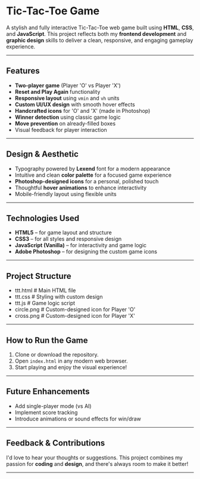# Tic-Tac-Toe Game

A stylish and fully interactive Tic-Tac-Toe web game built using **HTML**, **CSS**, and **JavaScript**. This project reflects both my **frontend development** and **graphic design** skills to deliver a clean, responsive, and engaging gameplay experience.

---

## Features

- **Two-player game** (Player 'O' vs Player 'X')
- **Reset and Play Again** functionality
- **Responsive layout** using `vmin` and `vh` units
- **Custom UI/UX design** with smooth hover effects
- **Handcrafted icons** for 'O' and 'X' (made in Photoshop)
- **Winner detection** using classic game logic
- **Move prevention** on already-filled boxes
- Visual feedback for player interaction

---

## Design & Aesthetic

- Typography powered by **Lexend** font for a modern appearance
- Intuitive and clean **color palette** for a focused game experience
- **Photoshop-designed icons** for a personal, polished touch
- Thoughtful **hover animations** to enhance interactivity
- Mobile-friendly layout using flexible units

---

## Technologies Used

- **HTML5** – for game layout and structure
- **CSS3** – for all styles and responsive design
- **JavaScript (Vanilla)** – for interactivity and game logic
- **Adobe Photoshop** – for designing the custom game icons

---

## Project Structure

- ttt.html # Main HTML file
- ttt.css # Styling with custom design
- ttt.js # Game logic script
- circle.png # Custom-designed icon for Player 'O'
- cross.png # Custom-designed icon for Player 'X'

---

## How to Run the Game

1. Clone or download the repository.
2. Open `index.html` in any modern web browser.
3. Start playing and enjoy the visual experience!

---

## Future Enhancements

- Add single-player mode (vs AI)
- Implement score tracking
- Introduce animations or sound effects for win/draw

---

## Feedback & Contributions

I'd love to hear your thoughts or suggestions. This project combines my passion for **coding** and **design**, and there's always room to make it better!

---
